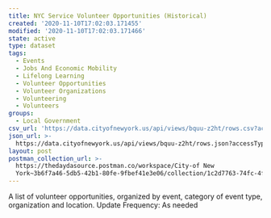 ```yaml
---
title: NYC Service Volunteer Opportunities (Historical)
created: '2020-11-10T17:02:03.171455'
modified: '2020-11-10T17:02:03.171466'
state: active
type: dataset
tags:
  - Events
  - Jobs And Economic Mobility
  - Lifelong Learning
  - Volunteer Opportunities
  - Volunteer Organizations
  - Volunteering
  - Volunteers
groups:
  - Local Government
csv_url: 'https://data.cityofnewyork.us/api/views/bquu-z2ht/rows.csv?accessType=DOWNLOAD'
json_url: >-
  https://data.cityofnewyork.us/api/views/bquu-z2ht/rows.json?accessType=DOWNLOAD
layout: post
postman_collection_url: >-
  https://thedaydasource.postman.co/workspace/City-of New
  York~3b6f7a46-5db5-42b1-80fe-9fbef41e3e06/collection/1c2d7763-74fc-4f54-a65a-8f66d0af97b4
---
```

A list of volunteer opportunities, organized by event, category of event type, organization and location.
Update Frequency: As needed
